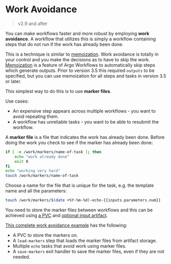# Work Avoidance

> v2.9 and after

You can make workflows faster and more robust by employing **work avoidance**. A workflow that utilizes this is simply a workflow containing steps that do not run if the work has already been done.

This is a technique is similar to [memoization](memoization.md). Work avoidance is totally in your control and you make the decisions as to have to skip the work. [Memoization](memoization.md) is a feature of Argo Workflows to automatically skip steps which generate outputs. Prior to version 3.5 this required `outputs` to be specified, but you can use memoization for all steps and tasks in version 3.5 or later.

This simplest way to do this is to use **marker files**.

Use cases:

* An expensive step appears across multiple workflows - you want to avoid repeating them.
* A workflow has unreliable tasks - you want to be able to resubmit the workflow.

A **marker file** is a file that indicates the work has already been done. Before doing the work you check to see if the marker has already been done:

```sh
if [ -e /work/markers/name-of-task ]; then
    echo "work already done"
    exit 0
fi
echo "working very hard"
touch /work/markers/name-of-task
```

Choose a name for the file that is unique for the task, e.g. the template name and all the parameters:

```sh
touch /work/markers/$(date +%Y-%m-%d)-echo-{{inputs.parameters.num}}
```

You need to store the marker files between workflows and this can be achieved using [a PVC](fields.md#persistentvolumeclaim) and [optional input artifact](fields.md#artifact).

[This complete work avoidance example](https://raw.githubusercontent.com/argoproj/argo-workflows/main/examples/work-avoidance.yaml) has the following:

* A PVC to store the markers on.
* A `load-markers` step that loads the marker files from artifact storage.
* Multiple `echo` tasks that avoid work using marker files.
* A `save-markers` exit handler to save the marker files, even if they are not needed.
